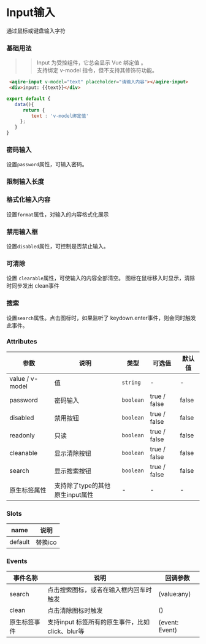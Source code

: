 # Input输入
通过鼠标或键盘输入字符

### 基础用法
>> Input 为受控组件，它总会显示 Vue 绑定值 。<br>
>> 支持绑定 v-model 指令，但不支持其修饰符功能。


<demo>

```html
 <aqire-input v-model="text" placeholder="请输入内容"></aqire-input>
 <div>input: {{text}}</div>
```

```js
export default {
   data(){
      return { 
         text : 'v-model绑定值'
     };
   }
}
```

</demo>

### 密码输入
设置`password`属性，可输入密码。


### 限制输入长度

### 格式化输入内容
设置`format`属性，对输入的内容格式化展示

### 禁用输入框
设置`disabled`属性，可控制是否禁止输入。

### 可清除
设置 `clearable`属性，可使输入的内容全部清空。
图标在鼠标移入时显示，清除时同步发出 clean事件

### 搜索
设置`search`属性。点击图标时，如果监听了 keydown.enter事件，则会同时触发此事件。


### Attributes
| 参数         | 说明                                          | 类型          | 可选值                                    | 默认值   |
|-----------------------|-----------------------------------------------|---------------|-------------------------------------------|----------|
| value / v-model       | 值                                            | `string`      |  -                                        |     -    |
| password    | 密码输入                                       | `boolean`      |  true / false                             |  false   |
| disabled    | 禁用按钮                                       | `boolean`      |  true / false                             |  false   |
| readonly    | 只读                                          | `boolean`      |  true / false                             |  false   |
| cleanable   | 显示清除按钮                                   | `boolean`      |  true / false                             |  false   |
| search      | 显示搜索按钮                                   | `boolean`      |  true / false                             |  false   |
| 原生标签属性 |  支持除了type的其他原生input属性                | -               |  -                                       |  -        |


### Slots
| name      | 说明                    |
|-----------|-------------------------|
|default    | 替换ico |


### Events
|   事件名称     |  说明                                                | 回调参数              |
|---------------|------------------------------------------------------|----------------------|
| search        | 点击搜索图标，或者在输入框内回车时触发                   | (value:any)              |
| clean         | 点击清除图标时触发                                     | ()              |
| 原生标签事件   | 支持input 标签所有的原生事件，比如click、blur等         | (event: Event)      |

